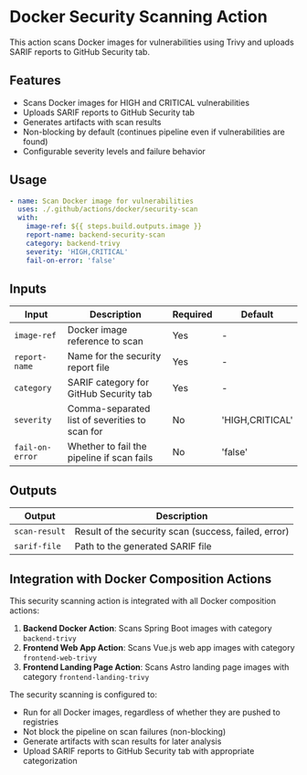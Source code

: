 # Docker Security Scanning Action

This action scans Docker images for vulnerabilities using Trivy and uploads SARIF reports to GitHub Security tab.

## Features

- Scans Docker images for HIGH and CRITICAL vulnerabilities
- Uploads SARIF reports to GitHub Security tab
- Generates artifacts with scan results
- Non-blocking by default (continues pipeline even if vulnerabilities are found)
- Configurable severity levels and failure behavior

## Usage

```yaml
- name: Scan Docker image for vulnerabilities
  uses: ./.github/actions/docker/security-scan
  with:
    image-ref: ${{ steps.build.outputs.image }}
    report-name: backend-security-scan
    category: backend-trivy
    severity: 'HIGH,CRITICAL'
    fail-on-error: 'false'
```

## Inputs

| Input | Description | Required | Default |
|-------|-------------|----------|---------|
| `image-ref` | Docker image reference to scan | Yes | - |
| `report-name` | Name for the security report file | Yes | - |
| `category` | SARIF category for GitHub Security tab | Yes | - |
| `severity` | Comma-separated list of severities to scan for | No | 'HIGH,CRITICAL' |
| `fail-on-error` | Whether to fail the pipeline if scan fails | No | 'false' |

## Outputs

| Output | Description |
|--------|-------------|
| `scan-result` | Result of the security scan (success, failed, error) |
| `sarif-file` | Path to the generated SARIF file |

## Integration with Docker Composition Actions

This security scanning action is integrated with all Docker composition actions:

1. **Backend Docker Action**: Scans Spring Boot images with category `backend-trivy`
2. **Frontend Web App Action**: Scans Vue.js web app images with category `frontend-web-trivy`
3. **Frontend Landing Page Action**: Scans Astro landing page images with category `frontend-landing-trivy`

The security scanning is configured to:
- Run for all Docker images, regardless of whether they are pushed to registries
- Not block the pipeline on scan failures (non-blocking)
- Generate artifacts with scan results for later analysis
- Upload SARIF reports to GitHub Security tab with appropriate categorization
